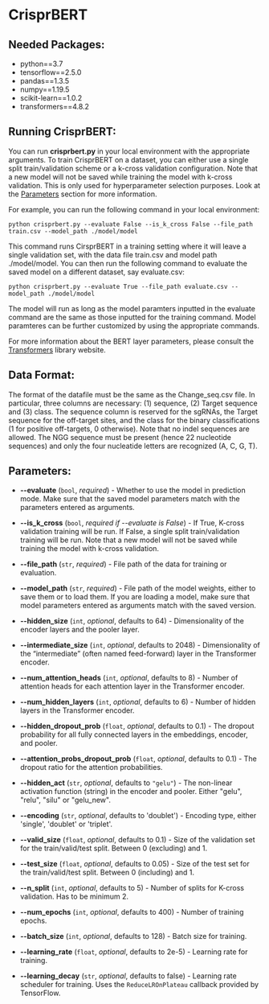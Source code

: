 # CrisprBERT

## Needed Packages:

- python==3.7
- tensorflow==2.5.0
- pandas==1.3.5
- numpy==1.19.5
- scikit-learn==1.0.2
- transformers==4.8.2

## Running CrisprBERT:

You can run **crisprbert.py** in your local environment with the appropriate arguments. To train CrisprBERT on a
dataset, you can either use a single split train/validation scheme or a k-cross validation configuration. Note that a new
model will not be saved while training the model with k-cross validation. This is only used for hyperparameter selection
purposes.
Look at the [Parameters](##Parameters) section for more information.

For example, you can run the following command in your local environment:

```
python crisprbert.py --evaluate False --is_k_cross False --file_path train.csv --model_path ./model/model 
```

This command runs CirsprBERT in a training setting where it will leave a single validation set, with the data file train.csv and model path ./model/model. You can then run the following command to evaluate the saved model on a different dataset, say evaluate.csv:

```
python crisprbert.py --evaluate True --file_path evaluate.csv --model_path ./model/model 
```

The model will run as long as the model paramters inputted in the evaluate command are the same as those inputted for the training command. Model paramteres can be further customized by using the appropriate commands.  

For more information about the BERT layer parameters, please consult
the [Transformers](https://huggingface.co/docs/transformers/model_doc/bert) library website.

## Data Format:

The format of the datafile must be the same as the Change_seq.csv file. In particular, three columns are necessary: (1) sequence, (2) Target sequence and (3) class. The sequence column is reserved for the sgRNAs, the Target sequence for the off-target sites, and the class for the binary classifications (1 for positive off-targets, 0 otherwise). Note that no indel sequences are allowed. The NGG sequence must be present (hence 22 nucleotide sequences) and only the four nucleatide letters are recognized (A, C, G, T).  

## Parameters:

- **--evaluate** (`bool`, *required*) - Whether to use the model in prediction mode. Make sure that the saved model
  parameters match with the parameters entered as arguments.

- **--is_k_cross** (`bool`, *required if --evaluate is False*) - If True, K-cross validation training will be run. If
  False, a single split train/validation training will be run. Note that a new
model will not be saved while training the model with k-cross validation.

[//]: # (- **--training** &#40;`bool`, *required*&#41; - Used in BERT configuration. Whether to use the model in training mode. Some)
[//]: # (  modules like dropout modules have different behaviors between training and evaluation.)

- **--file_path** (`str`, *required*) - File path of the data for training or evaluation.

- **--model_path** (`str`, *required*) - File path of the model weights, either to save them or to load them. If you are
  loading a model, make sure that model parameters entered as arguments match with the saved version.

- **--hidden_size** (`int`, *optional*, defaults to 64) - Dimensionality of the encoder layers and the pooler layer.

- **--intermediate_size** (`int`, *optional*, defaults to 2048) - Dimensionality of the “intermediate” (often named
  feed-forward) layer in the Transformer encoder.

- **--num_attention_heads** (`int`, *optional*, defaults to 8) - Number of attention heads for each attention layer in
  the Transformer encoder.

- **--num_hidden_layers** (`int`, *optional*, defaults to 6) - Number of hidden layers in the Transformer encoder.

- **--hidden_dropout_prob** (`float`, *optional*, defaults to 0.1) - The dropout probability for all fully connected
  layers in the embeddings, encoder, and pooler.

- **--attention_probs_dropout_prob** (`float`, *optional*, defaults to 0.1) - The dropout ratio for the attention
  probabilities.

- **--hidden_act** (`str`, *optional*, defaults to `"gelu"`) - The non-linear activation function (string) in the
  encoder and pooler. Either "gelu", "relu", "silu" or "gelu_new".

- **--encoding** (`str`, *optional*, defaults to 'doublet') - Encoding type, either 'single', 'doublet' or 'triplet'.

- **--valid_size** (`float`, *optional*, defaults to 0.1) - Size of the validation set for the train/valid/test split.
  Between 0 (excluding) and 1.

- **--test_size** (`float`, *optional*, defaults to 0.05) - Size of the test set for the train/valid/test split. Between
  0 (including) and 1.

- **--n_split** (`int`, *optional*, defaults to 5) - Number of splits for K-cross validation. Has to be minimum 2.

- **--num_epochs** (`int`, *optional*, defaults to 400) - Number of training epochs.

- **--batch_size** (`int`, *optional*, defaults to 128) - Batch size for training.

- **--learning_rate** (`float`, *optional*, defaults to 2e-5) - Learning rate for training.

- **--learning_decay** (`str`, *optional*, defaults to false) - Learning rate scheduler for training. Uses
  the `ReduceLROnPlateau` callback provided by TensorFlow. 
